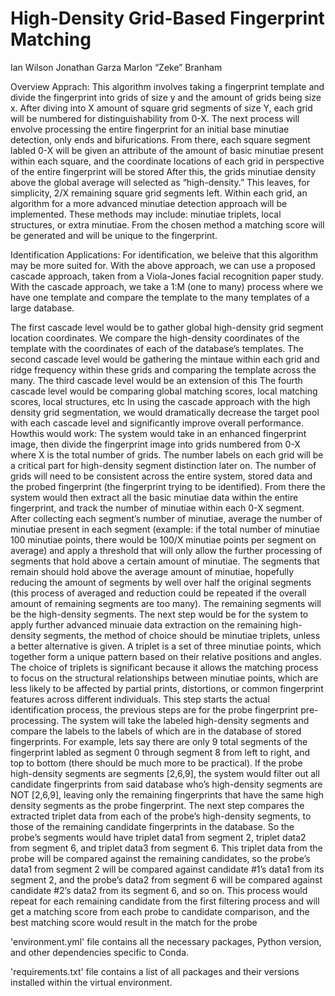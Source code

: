 # High-Density Grid-Based Fingerprint Matching

Ian Wilson
Jonathan Garza
Marlon “Zeke” Branham

Overview Apprach: This algorithm involves taking a fingerprint template and divide the fingerprint into grids of size y and the amount of grids being size x. After diving into X amount of square grid segments of size Y, each grid will be numbered for distinguishability from 0-X. The next process will envolve processing the entire fingerprint for an initial base minutiae detection, only ends and bifurications. From there, each square segment labled 0-X will be given an attribute of the amount of basic minutiae present within each square, and the coordinate locations of each grid in perspective of the entire fingerprint will be stored After this, the grids minutiae density above the global average will selected as “high-density.” This leaves, for simplicity, 2/X remaining square grid segments left. Within each grid, an algorithm for a more advanced minutiae detection approach will be implemented. These methods may include: minutiae triplets, local structures, or extra minutiae. From the chosen method a matching score will be generated and will be unique to the fingerprint. 

Identification Applications: For identification, we beleive that this algorithm may be more suited for. With the above approach, we can use a proposed cascade approach, taken from a Viola-Jones facial recognition paper study. With the cascade approach, we take a 1:M (one to many) process where we have one template and compare the template to the many templates of a large database.

The first cascade level would be to gather global high-density grid segment location coordinates. We compare the high-density coordinates of the template with the coordinates of each of the database’s templates.
The second cascade level would be gathering the mintaue within each grid and ridge frequency within these grids and comparing the template across the many.
The third cascade level would be an extension of this
The fourth cascade level would be comparing global matching scores, local matching scores, local structures, etc In using the cascade approach with the high density grid segmentation, we would dramatically decrease the target pool with each cascade level and significantly improve overall performance. Howthis would work:
The system would take in an enhanced fingerprint image, then divide the fingerprint image into grids numbered from 0-X where X is the total number of grids. The number labels on each grid will be a critical part for high-density segment distinction later on. The number of grids will need to be consistent across the entire system, stored data and the probed fingerprint (the fingerprint trying to be identified).
From there the system would then extract all the basic minutiae data within the entire fingerprint, and track the number of minutiae within each 0-X segment. After collecting each segment’s number of minutiae, average the number of minutiae present in each segment (example: if the total number of minutiae 100 minutiae points, there would be 100/X minutiae points per segment on average) and apply a threshold that will only allow the further processing of segments that hold above a certain amount of minutiae. The segments that remain should hold above the average amount of minutiae, hopefully reducing the amount of segments by well over half the original segments (this process of averaged and reduction could be repeated if the overall amount of remaining segments are too many). The remaining segments will be the high-density segments.
The next step would be for the system to apply further advanced minuaie data extraction on the remaining high-density segments, the method of choice should be minutiae triplets, unless a better alternative is given. A triplet is a set of three minutiae points, which together form a unique pattern based on their relative positions and angles. The choice of triplets is significant because it allows the matching process to focus on the structural relationships between minutiae points, which are less likely to be affected by partial prints, distortions, or common fingerprint features across different individuals.
This step starts the actual identification process, the previous steps are for the probe fingerprint pre-processing. The system will take the labeled high-density segments and compare the labels to the labels of which are in the database of stored fingerprints. For example, lets say there are only 9 total segments of the fingerprint labled as segment 0 through segment 8 from left to right, and top to bottom (there should be much more to be practical). If the probe high-density segments are segments [2,6,9], the system would filter out all candidate fingerprints from said database who’s high-density segments are NOT [2,6,9], leaving only the remaining fingerprints that have the same high density segments as the probe fingerprint.
The next step compares the extracted triplet data from each of the probe’s high-density segments, to those of the remaining candidate fingerprints in the database. So the probe’s segments would have triplet data1 from segment 2, triplet data2 from segment 6, and triplet data3 from segment 6. This triplet data from the probe will be compared against the remaining candidates, so the probe’s data1 from segment 2 will be compared against candidate #1’s data1 from its segment 2, and the probe’s data2 from segment 6 will be compared against candidate #2’s data2 from its segment 6, and so on. This process would repeat for each remaining candidate from the first filtering process and will get a matching score from each probe to candidate comparison, and the best matching score would result in the match for the probe
 
'environment.yml' file contains all the necessary packages, Python version, and other dependencies specific to Conda.

'requirements.txt' file contains a list of all packages and their versions installed within the virtual environment.